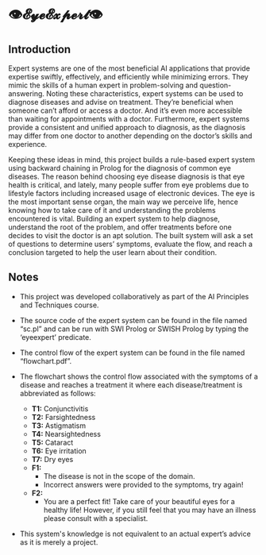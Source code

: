 # 👁𝓔𝔂𝓮𝓔𝔁𝓹𝓮𝓻𝓽👁

## Introduction
Expert systems are one of the most beneficial AI applications that provide expertise swiftly, effectively, and efficiently while minimizing errors. They mimic the skills of a human expert in problem-solving and question-answering. Noting these characteristics, expert systems can be used to diagnose diseases and advise on treatment. They’re beneficial when someone can’t afford or access a doctor. And it’s even more accessible than waiting for appointments with a doctor. Furthermore, expert systems provide a consistent and unified approach to diagnosis, as the diagnosis may differ from one doctor to another depending on the doctor’s skills and experience. 

Keeping these ideas in mind, this project builds a rule-based expert system using backward chaining in Prolog for the diagnosis of common eye diseases. The reason behind choosing eye disease diagnosis is that eye health is critical, and lately, many people suffer from eye problems due to lifestyle factors including increased usage of electronic devices. The eye is the most important sense organ, the main way we perceive life, hence knowing how to take care of it and understanding the problems encountered is vital. Building an expert system to help diagnose, understand the root of the problem, and offer treatments before one decides to visit the doctor is an apt solution. The built system will ask a set of questions to determine users’ symptoms, evaluate the flow, and reach a conclusion targeted to help the user learn about their condition.

## Notes
* This project was developed collaboratively as part of the AI Principles and Techniques course.
* The source code of the expert system can be found in the file named “sc.pl” and can be run with SWI Prolog or SWISH Prolog by typing the ‘eyeexpert’ predicate.
* The control flow of the expert system can be found in the file named “flowchart.pdf”.
* The flowchart shows the control flow associated with the symptoms of a disease and reaches a treatment it where each disease/treatment is abbreviated as follows:
  
  * **T1:** Conjunctivitis 
  * **T2:** Farsightedness 
  * **T3:** Astigmatism 
  * **T4:** Nearsightedness 
  * **T5:** Cataract 
  * **T6:** Eye irritation 
  * **T7:** Dry eyes 
  * **F1:**
     * The disease is not in the scope of the domain. 
     * Incorrect answers were provided to the symptoms, try again! 
  * **F2:**
     * You are a perfect fit! Take care of your beautiful eyes for a healthy life! However, if you still feel that you may have an illness please consult with a specialist.
* This system's knowledge is not equivalent to an actual expert’s advice as it is merely a project.


